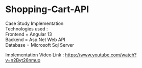 # Shopping-Cart-API
Case Study Implementation  
Technologies used :  
Frontend = Angular 13  
Backend  = Asp.Net Web API  
Database = Microsoft Sql Server  
  
Implementation Video Link : https://www.youtube.com/watch?v=n2Byt26nmuo  
